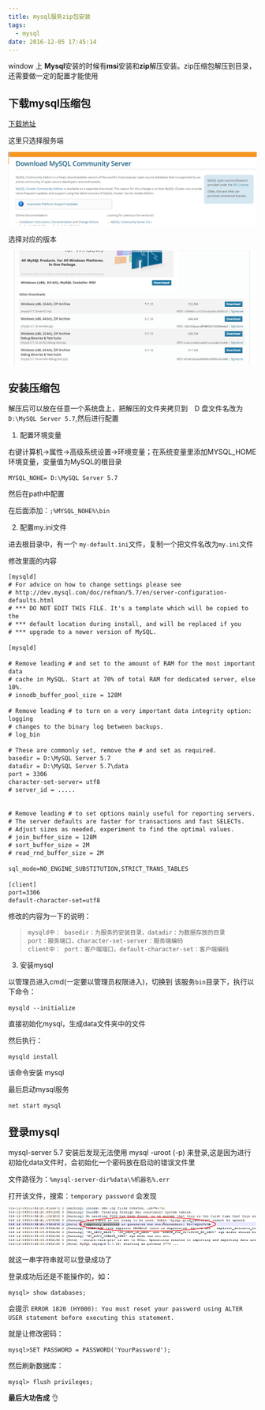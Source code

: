 ```yaml
---
title: mysql服务zip包安装
tags:
  - mysql
date: 2016-12-05 17:45:14
---
```



window 上 **Mysql**安装的时候有**msi**安装和**zip**解压安装。zip压缩包解压到目录，还需要做一定的配置才能使用

<!--more-->

## 下载mysql压缩包

[下载地址](http://dev.mysql.com/downloads/mysql/)

这里只选择服务端

![mysqlserver](/images/mysql服务zip包安装/mysql-down.png)

选择对应的版本

![mysqlversion](/images/mysql服务zip包安装/mysql-version.png)

## 安装压缩包

解压后可以放在任意一个系统盘上，把解压的文件夹拷贝到　D 盘文件名改为 `D:\MySQL Server 5.7`,然后进行配置

1. 配置环境变量

右键计算机->属性->高级系统设置->环境变量；在系统变量里添加MYSQL_HOME环境变量，变量值为MySQL的根目录

`MYSQL_NOHE= D:\MySQL Server 5.7`

然后在path中配置

在后面添加：`;%MYSQL_NOHE%\bin`


2. 配置my.ini文件

进去根目录中，有一个 `my-default.ini`文件，复制一个把文件名改为`my.ini`文件

修改里面的内容

```
[mysqld]
# For advice on how to change settings please see
# http://dev.mysql.com/doc/refman/5.7/en/server-configuration-defaults.html
# *** DO NOT EDIT THIS FILE. It's a template which will be copied to the
# *** default location during install, and will be replaced if you
# *** upgrade to a newer version of MySQL.

[mysqld]

# Remove leading # and set to the amount of RAM for the most important data
# cache in MySQL. Start at 70% of total RAM for dedicated server, else 10%.
# innodb_buffer_pool_size = 128M

# Remove leading # to turn on a very important data integrity option: logging
# changes to the binary log between backups.
# log_bin

# These are commonly set, remove the # and set as required.
basedir = D:\MySQL Server 5.7
datadir = D:\MySQL Server 5.7\data
port = 3306
character-set-server= utf8
# server_id = .....


# Remove leading # to set options mainly useful for reporting servers.
# The server defaults are faster for transactions and fast SELECTs.
# Adjust sizes as needed, experiment to find the optimal values.
# join_buffer_size = 128M
# sort_buffer_size = 2M
# read_rnd_buffer_size = 2M 

sql_mode=NO_ENGINE_SUBSTITUTION,STRICT_TRANS_TABLES 

[client]
port=3306
default-character-set=utf8
```

修改的内容为一下的说明：
>     mysqld中： basedir：为服务的安装目录，datadir：为数据存放的目录
>     port：服务端口，character-set-server：服务端编码
>     client中： port：客户端端口，default-character-set：客户端编码

3. 安装mysql

以管理员进入cmd(一定要以管理员权限进入)，切换到 该服务`bin`目录下，执行以下命令：

`mysqld --initialize`

直接初始化mysql，生成data文件夹中的文件

然后执行：

`mysqld install`

该命令安装 mysql 

最后启动mysql服务

`net start mysql`

## 登录mysql

 mysql-server 5.7 安装后发现无法使用 mysql -uroot (-p) 来登录,这是因为进行初始化data文件时，会初始化一个密码放在启动的错误文件里
 
 文件路径为：`%mysql-server-dir%data\%机器名%.err`
 
 打开该文件，搜索：`temporary password` 会发现
 
 ![初始密码](/images/mysql服务zip包安装/password.png)
 
 就这一串字符串就可以登录成功了
 
 登录成功后还是不能操作的，如：
 
 `mysql> show databases;`
 
 会提示
 `ERROR 1820 (HY000): You must reset your password using ALTER USER statement before executing this statement.`
 
 就是让修改密码：
 
 `mysql>SET PASSWORD = PASSWORD('YourPassword');`
 
 然后刷新数据库：
 
 `mysql> flush privileges;`
 
 **最后大功告成** :ok_hand:
